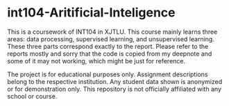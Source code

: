 # int104-Aritificial-Inteligence

This is a coursework of INT104 in XJTLU. 
This course mainly learns three areas: data processing, supervised learning, and unsupervised learning. These three parts correspond exactly to the report.
Please refer to the reports mostly and 
sorry that the code is copied from my deepnote and some of it may not working, which might be just for reference.

The project is for educational purposes only. Assignment descriptions belong to the respective institution. 
Any student data shown is anonymized or for demonstration only. This repository is not officially affiliated with any school or course.
